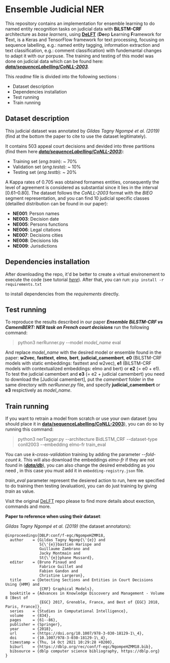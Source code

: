 # Ensemble Judicial NER

 This repository contains an implementation for ensemble learning to do named entity recognition tasks on judicial data with **BiLSTM-CRF** architecture as *base learners*, using [**DeLFT**](https://github.com/kermitt2/delft) (**De**ep **L**earning **F**ramework for **T**ext, is a Keras and TensorFlow framework for text processing, focusing on sequence labelling, e.g.: named entity tagging, information extraction and text classification, e.g.: comment classification) with fundemantal changes to adapt it with our porpuse. The training and testing of this model was done on judicial data which can be found here: [***data/sequenceLabelling/CoNLL-2003***](data/sequenceLabelling/CoNLL-2003).

This *readme* file is divided into the following sections :
- Dataset description
- Dependencies installation
- Test running
- Train running

## Dataset description
This judicial dataset was annotated by *Gildas Tagny Ngompé et al. (2019)* (find at the bottom the paper to cite to use the dataset legitimately).

It contains 503 appeal court decisions and devided into three partitions (find them here [***data/sequenceLabelling/CoNLL-2003***](data/sequenceLabelling/CoNLL-2003)):

- Training set (*eng.train*): ~ 70%
- Validation set (*eng.testa*): ~ 10%
- Testing set (*eng.testb*): ~ 20%

A Kappa rates of 0.705 was obtained fornames entities, consequently the level of agreement is considered as substantial since it lies in the interval [0.61–0.80].
The dataset follows the *CoNLL-2003* format with the *BIEO* segment representation, and you can find 10 judicial specific classes (detailled distribution can be found in our paper):

- **NE001**: Person names
- **NE003**: Decision date
- **NE005**: Persons functions
- **NE006**: Legal citations
- **NE007**: Decisions cities
- **NE008**: Decisions Ids
- **NE009**: Jurisdictions

## Dependencies installation
After downloading the repo, it'd be better to create a virtual environement to execute the code (see tutorial [*here*](https://www.geeksforgeeks.org/creating-python-virtual-environment-windows-linux/)).
After that, you can run:
```pip install -r requirements.txt```

to install dependencies from the *requirements* directly.

## Test running
To reproduce the results described in our paper ***Ensemble BiLSTM-CRF vs CamemBERT: NER task on French court decisions*** run the following command:

> python3 nerRunner.py --model *model_name* eval

And replace *model_name* with the desired model or ensemble found in the paper:  **w2vec**, **fasttext**, **elmo**, **bert**, **judicial_camembert**, **e0** (BiLSTM-CRF models with static embeddings: fasttext and w2vec), **e1** (BiLSTM-CRF models with contextualized embeddings: elmo and bert) or **e2** (= e0 + e1).
To test the judicial camembert and **e3** (= e2 + judicial camembert) you need to download the 
[Judicial camembert], put the *camembert* folder in the same directory with *nerRunner.py* file, and specify **judicial_camembert** or **e3** respictively as *model_name*.

[//]: # (However, Jud. CamemBERT still till now in private stage so you can neither rerun it nor the **e3**. Once published, we can provide information how to execute it.)

## Train running
If you want to retrain a model from scratch or use your own dataset (you should place it in [**data/sequenceLabelling/CoNLL-2003**](data/sequenceLabelling/CoNLL-2003)), you can do so by running this command:

> python3 nerTagger.py --architecture BidLSTM_CRF  --dataset-type conll2003  --embedding elmo-fr train_eval

You can use *k-cross-validation* training by adding the parameter *--fold-count k*. This will also download the embeddings *elmo-fr* if they are not found in ([***data/db***](data/db)), you can also change the desired emebdding as you need  , in this case you must add it in ```embedding-registry.json``` file.


*train_eval* parameter represent the desiered action to run, here we specified to do training then testing (evaluation), you can do just training by giving *train* as value.

Visit the original [DeLFT](https://github.com/kermitt2/delft) repo please to find more details about exection, commands and more.


**Paper to reference when using their dataset**:

*Gildas Tagny Ngompé et al. (2019)* (the dataset annotators):


```
@inproceedings{DBLP:conf/f-egc/NgompeHZMM18,
  author    = {Gildas Tagny Ngomp{\'{e}} and
               S{\'{e}}bastien Harispe and
               Guillaume Zambrano and
               Jacky Montmain and
               St{\'{e}}phane Mussard},
  editor    = {Bruno Pinaud and
               Fabrice Guillet and
               Fabien Gandon and
               Christine Largeron},
  title     = {Detecting Sections and Entities in Court Decisions Using {HMM} and
               {CRF} Graphical Models},
  booktitle = {Advances in Knowledge Discovery and Management - Volume 8 [Best of
               {EGC} 2017, Grenoble, France, and Best of {EGC} 2018, Paris, France]},
  series    = {Studies in Computational Intelligence},
  volume    = {834},
  pages     = {61--86},
  publisher = {Springer},
  year      = {2018},
  url       = {https://doi.org/10.1007/978-3-030-18129-1\_4},
  doi       = {10.1007/978-3-030-18129-1\_4},
  timestamp = {Thu, 14 Oct 2021 10:29:28 +0200},
  biburl    = {https://dblp.org/rec/conf/f-egc/NgompeHZMM18.bib},
  bibsource = {dblp computer science bibliography, https://dblp.org}
}
```
